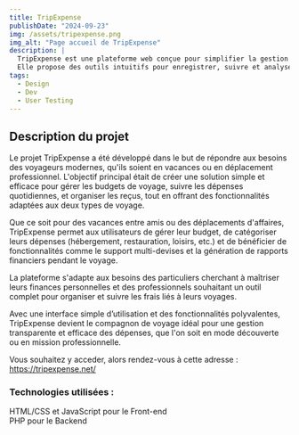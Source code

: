 ```yaml
---
title: TripExpense
publishDate: "2024-09-23"
img: /assets/tripexpense.png
img_alt: "Page accueil de TripExpense"
description: |
  TripExpense est une plateforme web conçue pour simplifier la gestion des dépenses de voyage, idéale à la fois pour les voyageurs touristiques et les professionnels en déplacement. 
  Elle propose des outils intuitifs pour enregistrer, suivre et analyser les dépenses en temps réel, que ce soit pour des vacances personnelles ou des voyages d'affaires.
tags:
  - Design
  - Dev
  - User Testing
---
```


## Description du projet

Le projet TripExpense a été développé dans le but de répondre aux besoins des voyageurs modernes, qu'ils soient en vacances ou en déplacement professionnel.
L'objectif principal était de créer une solution simple et efficace pour gérer les budgets de voyage, suivre les dépenses quotidiennes, et organiser les reçus, tout en offrant des fonctionnalités adaptées aux deux types de voyage.

Que ce soit pour des vacances entre amis ou des déplacements d'affaires, TripExpense permet aux utilisateurs de gérer leur budget, de catégoriser leurs dépenses (hébergement, restauration, loisirs, etc.) et de bénéficier de fonctionnalités comme le support multi-devises et la génération de rapports financiers pendant le voyage.

La plateforme s'adapte aux besoins des particuliers cherchant à maîtriser leurs finances personnelles et des professionnels souhaitant un outil complet pour organiser et suivre les frais liés à leurs voyages.

Avec une interface simple d’utilisation et des fonctionnalités polyvalentes, TripExpense devient le compagnon de voyage idéal pour une gestion transparente et efficace des dépenses, que l'on soit en mode découverte ou en mission professionnelle.

Vous souhaitez y acceder, alors rendez-vous à cette adresse : https://tripexpense.net/

### Technologies utilisées :

HTML/CSS et JavaScript pour le Front-end  
PHP pour le Backend
